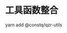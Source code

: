 <!--
 * @Date         : 2020-11-02 14:24:57
 * @Description  : QZR 工具函数
 * @Autor        : Qzr(z5021996@vip.qq.com)
 * @LastEditors  : Qzr(z5021996@vip.qq.com)
 * @LastEditTime : 2021-03-25 10:53:33
-->

# 工具函数整合

yarn add @constq/qzr-utils
